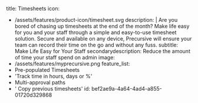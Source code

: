 title: Timesheets
icon:
  - /assets/features/product-icon/timesheet.svg
description: |
  Are you bored of chasing up timesheets at the end of the month? Make life easy for you and your staff through a simple and easy-to-use timesheet solution. Secure and available on any device, Precursive will ensure your team can record their time on the go and without any fuss.
subtitle: Make Life Easy for Your Staff
secondarydescription: Reduce the amount of time your staff spend on admin
image:
  - /assets/features/myprecursive.png
feature_list:
  - Pre-populated Timesheets
  - 'Track time in hours, days or %'
  - Multi-approval paths
  - ' Copy previous timesheets'
id: bef2ae9a-4a64-4ad4-a855-01720d329868
